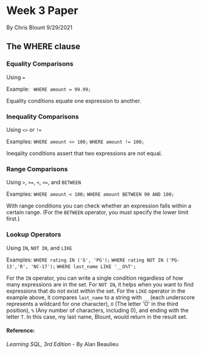 # Week 3 Paper

By Chris Blount
9/29/2021

## The WHERE clause

### Equality Comparisons
Using `=`

Example: 
` WHERE amount = 99.99;`

Equality conditions equate one expression to another.

### Inequality Comparisons
Using `<>` or `!=`

Examples: 
`WHERE amount <> 100;`
`WHERE amount != 100;`

Ineqality conditions assert that two expressions are not equal.

### Range Comparisons
Using `>`, `>=`, `<`, `<=`, and `BETWEEN`

Examples: 
`WHERE amount < 100;` 
`WHERE amount BETWEEN 90 AND 100;`

With range conditions you can check whether an expression falls within a certain range.
(For the `BETWEEN` operator, you must specify the lower limit first.)

### Lookup Operators
Using `IN`, `NOT IN`, and `LIKE`

Examples: 
`WHERE rating IN ('G', 'PG');`
`WHERE rating NOT IN ('PG-13','R', 'NC-17');`
`WHERE last_name LIKE '__O%T';`

For the `IN` operator, you can write a single condition regardless of how many expressions are in the set.
For `NOT IN`, it helps when you want to find expressions that do not exist within the set.
For the `LIKE` operator in the example above, it compares `last_name` to a string with `__` (each underscore represents a wildcard for one character), `O` (The letter 'O' in the third position), `%` (Any number of characters, including 0), and ending with the letter `T`. In this case, my last name, Blount, would return in the result set.

#### Reference:
*Learning SQL, 3rd Edition* - By Alan Beaulieu